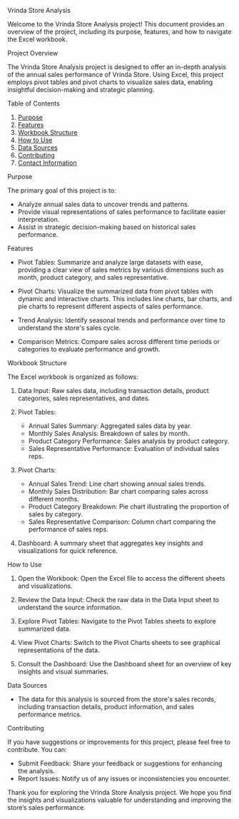 Vrinda Store Analysis

Welcome to the Vrinda Store Analysis project! This document provides an overview of the project, including its purpose, features, and how to navigate the Excel workbook. 

Project Overview

The Vrinda Store Analysis project is designed to offer an in-depth analysis of the annual sales performance of Vrinda Store. Using Excel, this project employs pivot tables and pivot 
charts to visualize sales data, enabling insightful decision-making and strategic planning.

Table of Contents

1. [Purpose](#purpose)
2. [Features](#features)
3. [Workbook Structure](#workbook-structure)
4. [How to Use](#how-to-use)
5. [Data Sources](#data-sources)
6. [Contributing](#contributing)
7. [Contact Information](#contact-information)

Purpose

The primary goal of this project is to:

- Analyze annual sales data to uncover trends and patterns.
- Provide visual representations of sales performance to facilitate easier interpretation.
- Assist in strategic decision-making based on historical sales performance.

Features

- Pivot Tables: Summarize and analyze large datasets with ease, providing a clear view of sales metrics by various dimensions such as month, product category, and sales representative.
  
- Pivot Charts: Visualize the summarized data from pivot tables with dynamic and interactive charts. This includes line charts, bar charts, and pie charts to represent different aspects of sales performance.

- Trend Analysis: Identify seasonal trends and performance over time to understand the store's sales cycle.

- Comparison Metrics: Compare sales across different time periods or categories to evaluate performance and growth.

Workbook Structure

The Excel workbook is organized as follows:

1. Data Input: Raw sales data, including transaction details, product categories, sales representatives, and dates.

2. Pivot Tables: 
   - Annual Sales Summary: Aggregated sales data by year.
   - Monthly Sales Analysis: Breakdown of sales by month.
   - Product Category Performance: Sales analysis by product category.
   - Sales Representative Performance: Evaluation of individual sales reps.

3. Pivot Charts:
   - Annual Sales Trend: Line chart showing annual sales trends.
   - Monthly Sales Distribution: Bar chart comparing sales across different months.
   - Product Category Breakdown: Pie chart illustrating the proportion of sales by category.
   - Sales Representative Comparison: Column chart comparing the performance of sales reps.

4. Dashboard: A summary sheet that aggregates key insights and visualizations for quick reference.

How to Use

1. Open the Workbook: Open the Excel file to access the different sheets and visualizations.

2. Review the Data Input: Check the raw data in the Data Input sheet to understand the source information.

3. Explore Pivot Tables: Navigate to the Pivot Tables sheets to explore summarized data.

4. View Pivot Charts: Switch to the Pivot Charts sheets to see graphical representations of the data.

5. Consult the Dashboard: Use the Dashboard sheet for an overview of key insights and visual summaries.

Data Sources

- The data for this analysis is sourced from the store's sales records, including transaction details, product information, and sales performance metrics.

Contributing

If you have suggestions or improvements for this project, please feel free to contribute. You can:

- Submit Feedback: Share your feedback or suggestions for enhancing the analysis.
- Report Issues: Notify us of any issues or inconsistencies you encounter.

Thank you for exploring the Vrinda Store Analysis project. We hope you find the insights and visualizations valuable for understanding and improving the store’s sales performance.
